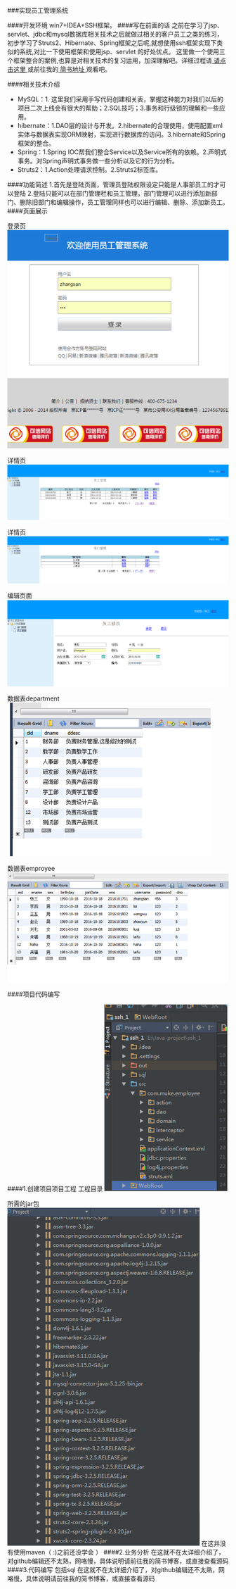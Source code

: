 ###实现员工管理系统

####开发环境
win7+IDEA+SSH框架。
####写在前面的话
之前在学习了jsp、servlet、jdbc和mysql数据库相关技术之后就做过相关的客户员工之类的练习，初步学习了Struts2、Hibernate、Spring框架之后呢,就想使用ssh框架实现下类似的系统,对比一下使用框架和使用jsp、servlet 的好处优点。
这里做一个使用三个框架整合的案例,也算是对相关技术的复习运用，加深理解吧。详细过程请[ 请点击这里 ]( http://www.jianshu.com/u/0cb624d78376 )或前往我的[ 简书地址 ]( http://www.jianshu.com/u/0cb624d78376 )观看吧。



####相关技术介绍
- MySQL：1. 这里我们采用手写代码创建相关表，掌握这种能力对我们以后的项目二次上线会有很大的帮助；2.SQL技巧；3.事务和行级锁的理解和一些应用。
- hibernate：1.DAO层的设计与开发。2.hibernate的合理使用，使用配置xml实体与数据表实现ORM映射，实现进行数据库的访问。3.hibernate和Spring框架的整合。
- Spring：1.Spring IOC帮我们整合Service以及Service所有的依赖。2.声明式事务。对Spring声明式事务做一些分析以及它的行为分析。
- Struts2：1.Action处理请求控制。2.Struts2标签库。


####功能简述
1.首先是登陆页面，管理员登陆权限设定只能是人事部员工的才可以登陆
2.登陆只能可以在部门管理栏和员工管理，部门管理可以进行添加新部门、删除旧部门和编辑操作，员工管理同样也可以进行编辑、删除、添加新员工。
####页面展示


登录页
![](https://github.com/joshul/image/blob/master/index.png)

详情页
![](https://github.com/joshul/image/blob/master/page1.png)

详情页
![](https://github.com/joshul/image/blob/master/page2.png)

编辑页面
![](https://github.com/joshul/image/blob/master/page5.png)

数据表department
![](https://github.com/joshul/image/blob/master/department.png)

数据表emproyee
![](https://github.com/joshul/image/blob/master/employee.png)




####项目代码编写

####1.创建项目项目工程
工程目录
![工程目录](https://github.com/joshul/image/blob/master/page3.png)

所需的jar包
![工程目录](https://github.com/joshul/image/blob/master/page4.png)
在这并没有使用maven（ :)之前还没学会 ）
####2.业务分析
在这就不在太详细介绍了，对github编辑还不太熟，网咯慢，具体说明请前往我的简书博客，或直接查看源码
####3.代码编写
包括sql
在这就不在太详细介绍了，对github编辑还不太熟，网咯慢，具体说明请前往我的简书博客，或直接查看源码
